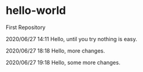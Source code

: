 # hello-world
First Repository

2020/06/27 14:11
Hello, until you try nothing is easy.

2020/06/27 18:18
Hello, more changes.

2020/06/27 19:18
Hello, some more changes.
